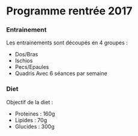 # Programme rentrée 2017 

### Entrainement

Les entrainements sont découpés en 4 groupes :
  - Dos/Bras
  - Ischios
  - Pecs/Epaules
  - Quadris
Avec 6 séances par semaine

### Diet
Objectif de la diet : 

  - Proteines : 160g
  - Lipides : 70g
  - Glucides : 300g
